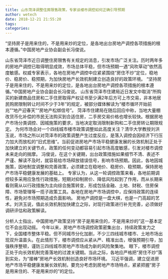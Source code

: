 ```yaml
---
title: 山东菏泽调整住房限售政策，专家谈楼市调控如何正确引导预期
author: wetech
date: 2018-12-21 21:55:20
tags: 
categories: 
---
```

“坚持房子是用来住的，不是用来炒的定位，是各地出台房地产调控各项措施的根本遵循。”中国房地产业协会副会长冯俊说。
<!-- more -->
山东省菏泽市近日调整住房限售有关规定的消息，引发市场广泛关注。历时两年多的房地产调控已取得明显成效，市场总体平稳，但市场预期一遇“风吹草动”依然高度敏感。权威专家表示，各地在房地产调控中应紧紧围绕“房住不炒”定位，稳地价、稳房价、稳预期，为加快房地产长效机制建立创造良好的政策环境。
“坚持房子是用来住的，不是用来炒的定位，是各地出台房地产调控各项措施的根本遵循。”中国房地产业协会副会长冯俊说。
山东省菏泽市住建局近日发文中取消“所购买的新建商品住房和二手住房取得产权证书至少满2年后方可上市交易，非本地居民购房限制转让时间不少于3年”的规定，被部分媒体解读为“楼市循环开始前兆”“地产迎春天”“房地产松绑信号”。
菏泽市住建局在随后回应中称，当地大量棚改货币化补偿的市民无法购买到合适住房，二手房交易价格也增长较快。根据房地产市场分类调控、因城施策的要求，当地决定取消限制新购和二手住房转让期限规定。
为何市场会对一个四线城市楼市政策调整如此高度关注？清华大学教授刘洪玉说，市场之所以对菏泽市的政策调整产生过度反应，是落入调控会因经济下行压力加大而放松的“旧式思维”。当前促进房地产市场平稳健康发展的长效机制正处于加快建立的关键节点，政策的任何变动都容易引起市场高度敏感，引发对楼市调控未来走向的揣摩。
冯俊说，在这个关键期，出台政策措施如果细节不清、表述不严谨、解读不及时，就容易给市场释放错误信号，影响市场预期。因此，各地因城施策，因地制宜调整和完善政策，必须建立在稳地价、稳房价、稳预期，保持房地产市场平稳健康发展的基础上。
专家认为，从这一轮调控政策来看，各地前期调控较多采用应急性行政措施，短期对抑制房价、降低风险起到了作用，而从长期来看则需从以行政措施为主向综合施策转变，形成包括金融、土地、财税、住房保障、市场管理等一揽子政策工具。各地在房地产市场调控中，应保持政策的连续性，避免对市场预期造成负面影响。
房地产调控是一盘大棋，也是一门高超的艺术。刘洪玉说，值此长效机制加快建立之际，对现行政策进行补充完善，必须做好调研评估和政策解读。
 
 
分析人士指出，中国房地产政策坚持“房子是用来住的，不是用来炒的”这一基本定位不会出现动摇。
今年以来，房地产市场调控政策密集出台，持续政策发力之下，全国楼市整体平稳。但不同城市分化加剧，不少三四线城市楼市、土地市场出现双升温苗头。在此情形下，楼市调控应从紧从严、精准出击，增强预期引导，加强秩序整顿，谨防三四线城市房地产市场成为新的风险聚集地。
眼下，楼市调控正处于向长效机制完善落地的过渡关键期。当此之际，各地应严格把“房住不炒”落到实处，为“接棒”房地产长效机制创造良好市场环境。
习近平强调，建立促进房地产市场平稳健康发展长效机制，要充分考虑到房地产市场特点，紧紧把握“房子是用来住的、不是用来炒的”的定位。
